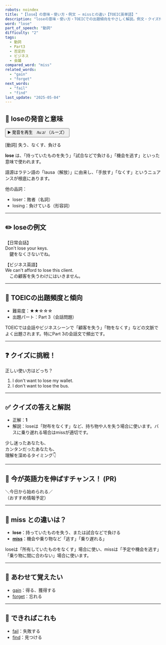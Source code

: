 ```yaml
---
robots: noindex
title: "【lose】の意味・使い方・例文 ― missとの違い【TOEIC英単語】"
description: "loseの意味・使い方・TOEICでの出題傾向をやさしく解説。例文・クイズ付きでmissとの違いもわかりやすく学べます。"
word: "lose"
part_of_speech: "動詞"
difficulty: "2"
tags:
  - 動詞
  - Part3
  - 否定的
  - ビジネス
  - 会議
compared_word: "miss"
related_words:
  - "gain"
  - "forget"
next_words:
  - "fail"
  - "find"
last_update: "2025-05-04"
---
```


## 🔰 loseの発音と意味

<button class="play-audio" onclick="playTTS('lose')">
  <span class="play-audio-main">
    ▶️ 発音を再生　/luːz/
  </span>
  <span class="play-audio-sub">
    （ルーズ）
  </span>
</button>

[動詞] 失う、なくす、負ける

**lose** は、「持っていたものを失う」「試合などで負ける」「機会を逃す」といった意味で使われます。

語源はラテン語の「lausa（解放）」に由来し、「手放す」「なくす」というニュアンスが根底にあります。

他の品詞：  
- loser：敗者（名詞）
- losing：負けている（形容詞）

---

## ✏️ loseの例文

【日常会話】  
Don't lose your keys.  
　鍵をなくさないでね。

【ビジネス英語】  
We can't afford to lose this client.  
　この顧客を失うわけにはいきません。

---

## 🎯 TOEICの出題頻度と傾向

- 難易度：★★☆☆☆
- 出題パート：Part 3（会話問題）

TOEICでは会話やビジネスシーンで「顧客を失う」「物をなくす」などの文脈でよく出題されます。特にPart 3の会話文で頻出です。

---

## ❓ クイズに挑戦！

正しい使い方はどっち？

1. I don't want to lose my wallet.  
2. I don't want to lose the bus.

---

## ✅ クイズの答えと解説

- 正解：**1**
- 解説：loseは「財布をなくす」など、持ち物や人を失う場合に使います。バスに乗り遅れる場合はmissが適切です。

少し迷ったあなたも、  
カンタンだったあなたも、  
理解を深めるタイミング👇️

---

## 🚀 今が英語力を伸ばすチャンス！ (PR)

<div class="info-center">
＼今日から始められる／<br>  
（おすすめ情報予定）
</div>

---

## 🤔  miss との違いは？

- **lose**：持っていたものを失う、または試合などで負ける
- **[miss](/word/miss)**：機会や乗り物など「逃す」「乗り遅れる」

loseは「所有していたものをなくす」場合に使い、missは「予定や機会を逃す」「乗り物に間に合わない」場合に使います。

---

## 🧩 あわせて覚えたい

- [gain](/word/gain)：得る、獲得する
- [forget](/word/forget)：忘れる

---

## 📖 できればこれも

- [fail](/word/fail)：失敗する
- [find](/word/find)：見つける

<!-- cvid: aid07_bid10 -->
